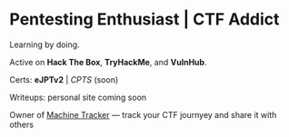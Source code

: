 # Pentesting Enthusiast | CTF Addict

Learning by doing.  

Active on **Hack The Box**, **TryHackMe**, and **VulnHub**.

Certs: **eJPTv2** | *CPTS* (soon)

Writeups: personal site coming soon

Owner of [Machine Tracker](https://machinetracker.lovable.app) — track your CTF journyey and share it with others 
